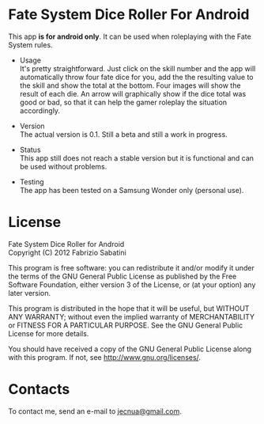 Fate System Dice Roller For Android
===================================

This app **is for android only**. It can be used when roleplaying with the Fate 
System rules.

- Usage    
It's pretty straightforward. Just click on the skill number and the app will 
automatically throw four fate dice for you, add the the resulting value to the 
skill and show the total at the bottom. Four images will show the result of each
 die. An arrow will graphically show if the dice total was good or bad, so that 
 it can help the gamer roleplay the situation accordingly.

- Version    
The actual version is 0.1. Still a beta and still a work in progress.

- Status    
This app still does not reach a stable version but it is 
functional and can be used without problems.

- Testing    
The app has been tested on a Samsung Wonder only (personal use).

License    
=======
Fate System Dice Roller for Android     
Copyright (C) 2012 Fabrizio Sabatini     

This program is free software: you can redistribute it and/or modify
it under the terms of the GNU General Public License as published by
the Free Software Foundation, either version 3 of the License, or
(at your option) any later version.     

This program is distributed in the hope that it will be useful,
but WITHOUT ANY WARRANTY; without even the implied warranty of
MERCHANTABILITY or FITNESS FOR A PARTICULAR PURPOSE.  See the
GNU General Public License for more details.     

You should have received a copy of the GNU General Public License
along with this program.  If not, see <http://www.gnu.org/licenses/>.     

Contacts    
==========
To contact me, send an e-mail to jecnua@gmail.com.
